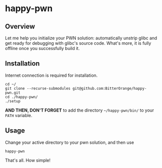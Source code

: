 # happy-pwn

## Overview

Let me help you initialize your PWN solution: automatically unstrip glibc and get ready for debugging with glibc's source code. What's more, it is fully offline once you successfully build it.

## Installation

Internet connection is required for installation.

```
cd ~/
git clone --recurse-submodules git@github.com:BitterOrange/happy-pwn.git
cd ./happy-pwn/
./setup
```

**AND THEN, DON'T  FORGET** to add the directory `~/happy-pwn/bin/` to your `PATH` variable.

## Usage

Change your active directory to your pwn solution, and then use

```
happy-pwn
```

That's all. How simple!
